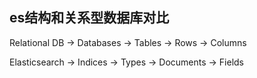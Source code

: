 ## es结构和关系型数据库对比

Relational DB -> Databases -> Tables -> Rows -> Columns

Elasticsearch -> Indices -> Types -> Documents -> Fields

